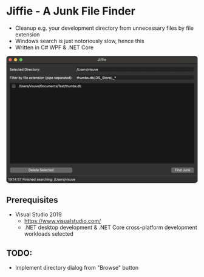 # Jiffie - A Junk File Finder

- Cleanup e.g. your development directory from unnecessary files by file extension
- Windows search is just notoriously slow, hence this
- Written in C# WPF & .NET Core

![screenshot](https://raw.githubusercontent.com/visuve/Jiffie/master/Screenshot.png)

## Prerequisites

- Visual Studio 2019
    - https://www.visualstudio.com/
    - .NET desktop development & .NET Core cross-platform development workloads selected

## TODO:

- Implement directory dialog from "Browse" button 